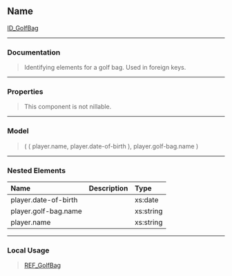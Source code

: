 ## Name ##

[ID\_GolfBag](GID_GolfBag.md)

---


### Documentation ###


> Identifying elements for a golf bag. Used in foreign keys.


---



### Properties ###

> This component is not nillable.

---


### Model ###

> ( ( player.name, player.date-of-birth ), player.golf-bag.name   )

---


### Nested Elements ###

| **Name** | **Description** | **Type** |
|:---------|:----------------|:---------|
| player.date-of-birth |   | xs:date |
| player.golf-bag.name |   | xs:string |
| player.name |   | xs:string |


---


### Local Usage ###
> [REF\_GolfBag](CREF_GolfBag.md)